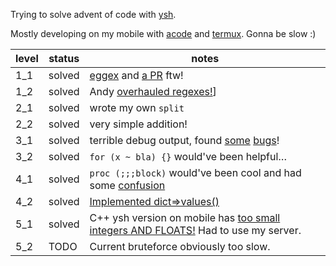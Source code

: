 Trying to solve advent of code with [ysh](https://www.oilshell.org/release/0.19.0/).

Mostly developing on my mobile with [acode](https://acode.app/) and [termux](https://termux.dev/en/). Gonna be slow :)

|level|status|notes|
|-|-|-|
|1_1|solved|[eggex](https://www.oilshell.org/release/0.19.0/doc/eggex.html) and [a PR](https://github.com/oilshell/oil/pull/1765) ftw!
|1_2|solved|Andy [overhauled regexes!](https://oilshell.zulipchat.com/#narrow/stream/121540-oil-discuss/topic/Advent.20of.20Code.3F)]|
|2_1|solved|wrote my own `split`
|2_2|solved|very simple addition!
|3_1|solved|terrible debug output, found [some](https://github.com/oilshell/oil/issues/1775) [bugs](https://github.com/oilshell/oil/issues/1776)!
|3_2|solved|`for (x ~ bla) {}` would've been helpful…
|4_1|solved|`proc (;;;block)` would've been cool and had some [confusion](https://oilshell.zulipchat.com/#narrow/stream/264891-oil-help/topic/weird.20echo.20and.20read.20behaviour.20in.20ysh)
|4_2|solved| [Implemented dict=>values()](https://github.com/oilshell/oil/pull/1777)
|5_1|solved|C++ ysh version on mobile has [too small integers AND FLOATS!](https://oilshell.zulipchat.com/#narrow/stream/121540-oil-discuss/topic/Advent.20of.20Code.3F) Had to use my server.
|5_2|TODO|Current bruteforce obviously too slow.

